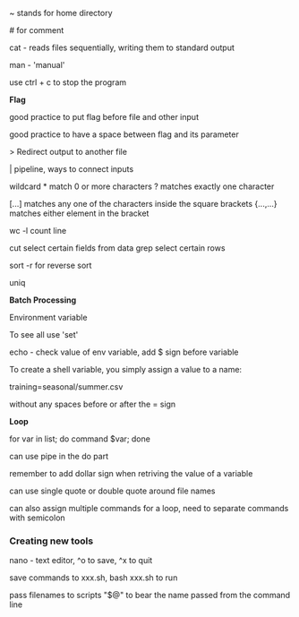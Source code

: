  ~ stands for home directory
 
 \# for comment
 
 cat - reads files sequentially, writing them to standard output
 
 man - 'manual' 
 
 use ctrl + c to stop the program
 
 **Flag**
 
 good practice to put flag before file and other input
 
 good practice to have a space between flag and its parameter
 
 
 \> Redirect output to another file
 
 | pipeline, ways to connect inputs
 
 
 wildcard \* match 0 or more characters
 ? matches exactly one character
 
 [...] matches any one of the characters inside the square brackets
 {...,...} matches either element in the bracket


wc  -l count line

cut    select certain fields from data
grep   select certain rows

sort -r for reverse sort

uniq



**Batch Processing**


Environment variable

To see all use 'set'

echo    -  check value of env variable, add $ sign before variable


To create a shell variable, you simply assign a value to a name:

training=seasonal/summer.csv

without any spaces before or after the = sign




**Loop**

for var in list; do command $var; done

can use pipe in the do part

remember to add dollar sign when retriving the value of a variable


can use single quote or double quote around file names

can also assign multiple commands for a loop, need to separate commands with semicolon



### Creating new tools

nano - text editor, ^o to save, ^x to quit

save commands to xxx.sh, bash xxx.sh to run


pass filenames to scripts    "$@" to bear the name passed from the command line



